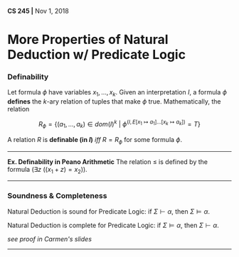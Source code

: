 __CS 245 |__ Nov 1, 2018

# More Properties of Natural Deduction w/ Predicate Logic

### Definability

Let formula $\phi$ have variables $x_1, ...,x_k$. Given an interpretation $I$, a formula $\phi$ __defines__ the $k$-ary relation of tuples that make $\phi$ true. Mathematically, the relation

$$R_\phi = \{(a_1, ..., a_k) \in dom(I)^k \ | \ \phi^{(I, E[x_1 \mapsto a_1]...[x_k \mapsto a_k])} = T \}$$

A relation $R$ is __definable (in $I$)__ _iff_ $R = R_\phi$ for some formula $\phi$.

---

__Ex. Definability in Peano Arithmetic__
The relation $\leq$ is defined by the formula $(\exists z \ ((x_1 + z) = x_2))$.

---

### Soundness & Completeness

Natural Deduction is sound for Predicate Logic: if $\Sigma \vdash \alpha$, then $\Sigma \models \alpha$. 

Natural Deduction is complete for Predicate Logic: if $\Sigma \models \alpha$, then $\Sigma \vdash \alpha$.

_see proof in Carmen's slides_

---



